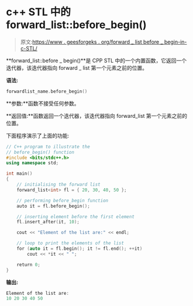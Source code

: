 # c++ STL 中的 forward_list::before_begin()

> 原文:[https://www . geesforgeks . org/forward _ list before _ begin-in-c-STL/](https://www.geeksforgeeks.org/forward_listbefore_begin-in-c-stl/)

**forward_list::before _ begin()**是 CPP STL 中的一个内置函数，它返回一个迭代器，该迭代器指向 forward _ list 第一个元素之前的位置。

**语法:**

```cpp
forwardlist_name.before_begin()

```

**参数:**函数不接受任何参数。

**返回值:**函数返回一个迭代器，该迭代器指向 forward_list 第一个元素之前的位置。

下面程序演示了上面的功能:

```cpp
// C++ program to illustrate the
// before_begin() function
#include <bits/stdc++.h>
using namespace std;

int main()
{
    // initialising the forward list
    forward_list<int> fl = { 20, 30, 40, 50 };

    // performing before_begin function
    auto it = fl.before_begin();

    // inserting element before the first element
    fl.insert_after(it, 10);

    cout << "Element of the list are:" << endl;

    // loop to print the elements of the list
    for (auto it = fl.begin(); it != fl.end(); ++it)
        cout << *it << " ";

    return 0;
}
```

**输出:**

```cpp
Element of the list are:
10 20 30 40 50

```